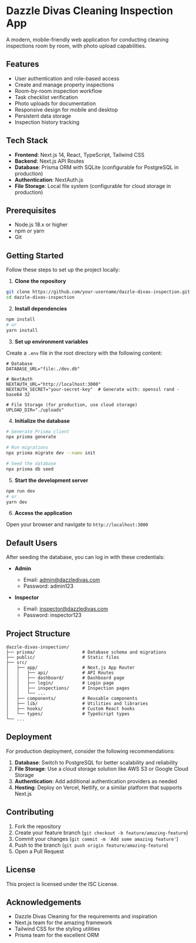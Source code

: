 # Dazzle Divas Cleaning Inspection App

A modern, mobile-friendly web application for conducting cleaning inspections room by room, with photo upload capabilities.

## Features

- User authentication and role-based access
- Create and manage property inspections
- Room-by-room inspection workflow
- Task checklist verification
- Photo uploads for documentation
- Responsive design for mobile and desktop
- Persistent data storage
- Inspection history tracking

## Tech Stack

- **Frontend**: Next.js 14, React, TypeScript, Tailwind CSS
- **Backend**: Next.js API Routes
- **Database**: Prisma ORM with SQLite (configurable for PostgreSQL in production)
- **Authentication**: NextAuth.js
- **File Storage**: Local file system (configurable for cloud storage in production)

## Prerequisites

- Node.js 18.x or higher
- npm or yarn
- Git

## Getting Started

Follow these steps to set up the project locally:

1. **Clone the repository**

```bash
git clone https://github.com/your-username/dazzle-divas-inspection.git
cd dazzle-divas-inspection
```

2. **Install dependencies**

```bash
npm install
# or
yarn install
```

3. **Set up environment variables**

Create a `.env` file in the root directory with the following content:

```
# Database
DATABASE_URL="file:./dev.db"

# NextAuth
NEXTAUTH_URL="http://localhost:3000"
NEXTAUTH_SECRET="your-secret-key"  # Generate with: openssl rand -base64 32

# File Storage (for production, use cloud storage)
UPLOAD_DIR="./uploads"
```

4. **Initialize the database**

```bash
# Generate Prisma client
npx prisma generate

# Run migrations
npx prisma migrate dev --name init

# Seed the database
npx prisma db seed
```

5. **Start the development server**

```bash
npm run dev
# or
yarn dev
```

6. **Access the application**

Open your browser and navigate to `http://localhost:3000`

## Default Users

After seeding the database, you can log in with these credentials:

- **Admin**
  - Email: admin@dazzledivas.com
  - Password: admin123

- **Inspector**
  - Email: inspector@dazzledivas.com
  - Password: inspector123

## Project Structure

```
dazzle-divas-inspection/
├── prisma/                  # Database schema and migrations
├── public/                  # Static files
├── src/
│   ├── app/                 # Next.js App Router
│   │   ├── api/             # API Routes
│   │   ├── dashboard/       # Dashboard page
│   │   ├── login/           # Login page
│   │   ├── inspections/     # Inspection pages
│   │   └── ...
│   ├── components/          # Reusable components
│   ├── lib/                 # Utilities and libraries
│   ├── hooks/               # Custom React hooks
│   └── types/               # TypeScript types
└── ...
```

## Deployment

For production deployment, consider the following recommendations:

1. **Database**: Switch to PostgreSQL for better scalability and reliability
2. **File Storage**: Use a cloud storage solution like AWS S3 or Google Cloud Storage
3. **Authentication**: Add additional authentication providers as needed
4. **Hosting**: Deploy on Vercel, Netlify, or a similar platform that supports Next.js

## Contributing

1. Fork the repository
2. Create your feature branch (`git checkout -b feature/amazing-feature`)
3. Commit your changes (`git commit -m 'Add some amazing feature'`)
4. Push to the branch (`git push origin feature/amazing-feature`)
5. Open a Pull Request

## License

This project is licensed under the ISC License.

## Acknowledgements

- Dazzle Divas Cleaning for the requirements and inspiration
- Next.js team for the amazing framework
- Tailwind CSS for the styling utilities
- Prisma team for the excellent ORM